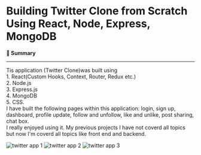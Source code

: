 # Building Twitter Clone from Scratch Using React, Node, Express, MongoDB

<b>📣 Summary</b>
<hr>
Tis application (Twitter Clone)was built using <br>
1. React(Custom Hooks, Context, Router, Redux etc.)<br>
2. Node.js<br>
3. Express.js<br>
4. MongoDB<br>
5. CSS. <br>
I have built the following pages within this application: login, sign up, dashboard, profile update, follow and unfollow, like and unlike, post sharing, chat box.<br>
I really enjoyed using it. My previous projects I have not coverd all topics but now I'm coverd all topics like front end and backend.

![twitter app 1](https://user-images.githubusercontent.com/98338459/188872416-26039b09-e43d-43d7-a15b-cfecc7f08e86.jpg)
![twitter app 2](https://user-images.githubusercontent.com/98338459/188872465-75f335a3-c5bb-487a-8442-0482e9507321.jpg)
![twitter app 3](https://user-images.githubusercontent.com/98338459/188872620-09d1d13e-f4ab-4213-8714-ed3f7a4df144.jpg)
